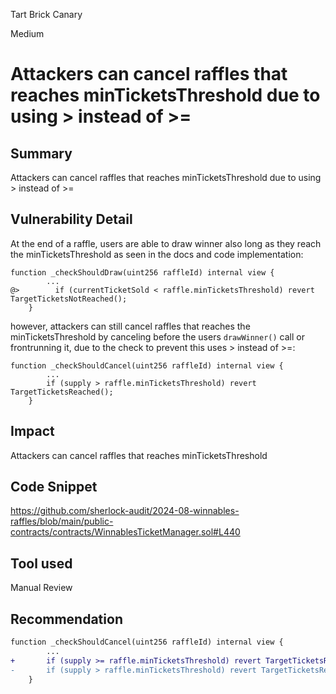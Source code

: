Tart Brick Canary

Medium

# Attackers can cancel raffles that reaches minTicketsThreshold due to using > instead of >=

## Summary
Attackers can cancel raffles that reaches minTicketsThreshold due to using > instead of >=

## Vulnerability Detail
At the end of a raffle, users are able to draw winner also long as they reach the minTicketsThreshold as seen in the docs and code implementation:
```solidity
function _checkShouldDraw(uint256 raffleId) internal view {
        ...
@>        if (currentTicketSold < raffle.minTicketsThreshold) revert TargetTicketsNotReached();
    }
```
however, attackers can still cancel raffles that reaches the minTicketsThreshold by canceling before the users `drawWinner()` call or frontrunning it, due to the check to prevent this uses > instead of >=:
```solidity
function _checkShouldCancel(uint256 raffleId) internal view {
        ...
        if (supply > raffle.minTicketsThreshold) revert TargetTicketsReached();
    }
```
## Impact
Attackers can cancel raffles that reaches minTicketsThreshold

## Code Snippet
https://github.com/sherlock-audit/2024-08-winnables-raffles/blob/main/public-contracts/contracts/WinnablesTicketManager.sol#L440

## Tool used

Manual Review

## Recommendation
```diff
function _checkShouldCancel(uint256 raffleId) internal view {
        ...
+       if (supply >= raffle.minTicketsThreshold) revert TargetTicketsReached();
-       if (supply > raffle.minTicketsThreshold) revert TargetTicketsReached();
    }
```